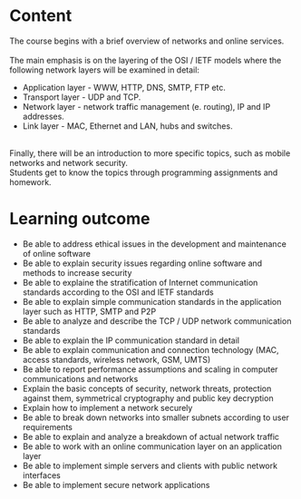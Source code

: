 # Content
The course begins with a brief overview of networks and online services. <br>
<br>
The main emphasis is on the layering of the OSI / IETF models where the following network layers will be examined in detail:<br>
- Application layer - WWW, HTTP, DNS, SMTP, FTP etc. 
- Transport layer - UDP and TCP. 
- Network layer - network traffic management (e. routing), IP and IP addresses. 
- Link layer - MAC, Ethernet and LAN, hubs and switches. 
<br>
Finally, there will be an introduction to more specific topics, such as mobile networks and network security. <br>
Students get to know the topics through programming assignments and homework. 

# Learning outcome
- Be able to address ethical issues in the development and maintenance of online software
- Be able to explain security issues regarding online software and methods to increase security
- Be able to explaine the stratification of Internet communication standards according to the OSI and IETF standards
- Be able to explain simple communication standards in the application layer such as HTTP, SMTP and P2P
- Be able to analyze and describe the TCP / UDP network communication standards
- Be able to explain the IP communication standard in detail
- Be able to explain communication and connection technology (MAC, access standards, wireless network, GSM, UMTS)
- Be able to report performance assumptions and scaling in computer communications and networks
- Explain the basic concepts of security, network threats, protection against them, symmetrical cryptography and public key decryption
- Explain how to implement a network securely
- Be able to break down networks into smaller subnets according to user requirements
- Be able to explain and analyze a breakdown of actual network traffic
- Be able to work with an online communication layer on an application layer
- Be able to implement simple servers and clients with public network interfaces
- Be able to implement secure network applications 


